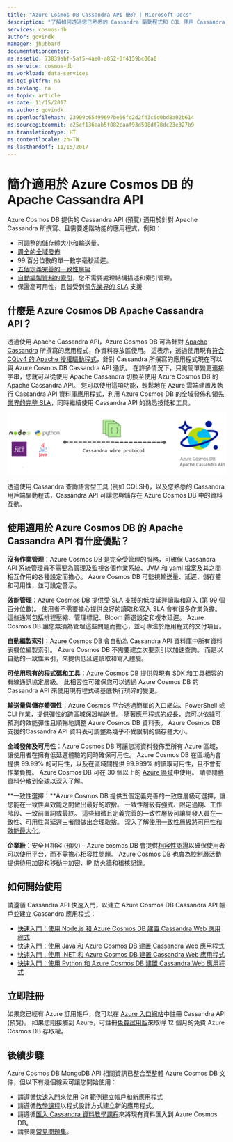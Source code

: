```yaml
---
title: "Azure Cosmos DB Cassandra API 簡介 | Microsoft Docs"
description: "了解如何透過您已熟悉的 Cassandra 驅動程式和 CQL 使用 Cassandra API，來利用 Azure Cosmos DB 「隨即轉移」現有應用程式和建立新的應用程式。"
services: cosmos-db
author: govindk
manager: jhubbard
documentationcenter: 
ms.assetid: 73839abf-5af5-4ae0-a852-0f4159bc00a0
ms.service: cosmos-db
ms.workload: data-services
ms.tgt_pltfrm: na
ms.devlang: na
ms.topic: article
ms.date: 11/15/2017
ms.author: govindk
ms.openlocfilehash: 23909c65499697be66fc2d2f43c6d0bd8a02b614
ms.sourcegitcommit: c25cf136aab5f082caaf93d598df78dc23e327b9
ms.translationtype: HT
ms.contentlocale: zh-TW
ms.lasthandoff: 11/15/2017
---
```

# <a name="introduction-to-apache-cassandra-api-for-azure-cosmos-db"></a>簡介適用於 Azure Cosmos DB 的 Apache Cassandra API

Azure Cosmos DB 提供的 Cassandra API (預覽) 適用於針對 Apache Cassandra 所撰寫、且需要進階功能的應用程式，例如：

* [可調整的儲存體大小和輸送量](partition-data.md)。
* [周全的全域發佈](distribute-data-globally.md)
* 99 百分位數的單一數字毫秒延遲。
* [五個定義完善的一致性層級](consistency-levels.md)
* [自動編製資料的索引](http://www.vldb.org/pvldb/vol8/p1668-shukla.pdf)，您不需要處理結構描述和索引管理。 
* 保證高可用性，且皆受到[領先業界的 SLA](https://azure.microsoft.com/support/legal/sla/cosmos-db/) 支援

## <a name="what-is-the-azure-cosmos-db-apache-cassandra-api"></a>什麼是 Azure Cosmos DB Apache Cassandra API？

透過使用 Apache Cassandra API，Azure Cosmos DB 可為針對 [Apache Cassandra](https://cassandra.apache.org/) 所撰寫的應用程式，作資料存放區使用。 這表示，透過使用現有[符合 CQLv4 的 Apache 授權驅動程式](https://cassandra.apache.org/doc/latest/getting_started/drivers.html?highlight=driver)，針對 Cassandra 所撰寫的應用程式現在可以與 Azure Cosmos DB Cassandra API 通訊。 在許多情況下，只需簡單變更連接字串，您就可以從使用 Apache Cassandra 切換至使用 Azure Cosmos DB 的 Apache Cassandra API。 您可以使用這項功能，輕鬆地在 Azure 雲端建置及執行 Cassandra API 資料庫應用程式，利用 Azure Cosmos DB 的全域發佈和[領先業界的完整 SLA](https://azure.microsoft.com/support/legal/sla/cosmos-db)，同時繼續使用 Cassandra API 的熟悉技能和工具。

![Azure Cosmos DB Cassandra API](./media/cassandra-introduction/cosmosdb-cassandra.png)

透過使用 Cassandra 查詢語言型工具 (例如 CQLSH)，以及您熟悉的 Cassandra 用戶端驅動程式，Cassandra API 可讓您與儲存在 Azure Cosmos DB 中的資料互動。

## <a name="what-is-the-benefit-of-using-apache-cassandra-api-for-azure-cosmos-db"></a>使用適用於 Azure Cosmos DB 的 Apache Cassandra API 有什麼優點？

**沒有作業管理**：Azure Cosmos DB 是完全受管理的服務，可確保 Cassandra API 系統管理員不需要為管理及監視各個作業系統、JVM 和 yaml 檔案及其之間相互作用的各種設定而擔心。 Azure Cosmos DB 可監視輸送量、延遲、儲存體和可用性，並可設定警示。 

**效能管理**：Azure Cosmos DB 提供受 SLA 支援的低度延遲讀取和寫入 (第 99 個百分位數)。 使用者不需要擔心提供良好的讀取和寫入 SLA 會有很多作業負擔。 這些通常包括排程壓縮、管理標記、Bloom 篩選設定和複本延遲。 Azure Cosmos DB 讓您無須為管理這些問題而擔心，並可專注於應用程式的交付項目。

**自動編製索引**：Azure Cosmos DB 會自動為 Cassandra API 資料庫中所有資料表欄位編製索引。 Azure Cosmos DB 不需要建立次要索引以加速查詢。 而是以自動的一致性索引，來提供低延遲讀取和寫入體驗。 

**可使用現有的程式碼和工具**：Azure Cosmos DB 提供與現有 SDK 和工具相容的有線通訊協定層級。 此相容性可確保您可以透過 Azure Cosmos DB 的 Cassandra API 來使用現有程式碼基底執行瑣碎的變更。

**輸送量與儲存體彈性**：Azure Cosmos 平台透過簡單的入口網站、PowerShell 或 CLI 作業，提供彈性的跨區域保證輸送量。 隨著應用程式的成長，您可以依據可預測的效能彈性且順暢地調整 Azure Cosmos DB 資料表。 Azure Cosmos DB 支援的Cassandra API 資料表可調整為幾乎不受限制的儲存體大小。 

**全域發佈及可用性**：Azure Cosmos DB 可讓您將資料發佈至所有 Azure 區域，讓使用者在擁有低延遲體驗的同時確保可用性。 Azure Cosmos DB 在區域內會提供 99.99% 的可用性，以及在區域間提供 99.999% 的讀取可用性，且不會有作業負擔。 Azure Cosmos DB 可在 30 個以上的 [Azure 區域](https://azure.microsoft.com/regions/services/)中使用。 請參閱[將資料分散到全球](distribute-data-globally.md)以深入了解。 

**一致性選擇：**Azure Cosmos DB 提供五個定義完善的一致性層級可選擇，讓您能在一致性與效能之間做出最好的取捨。 一致性層級有強式、限定過期、工作階段、一致前置詞或最終。 這些細微且定義完善的一致性層級可讓開發人員在一致性、可用性與延遲三者間做出合理取捨。 深入了解[使用一致性層級將可用性和效能最大化](consistency-levels.md)。 

**企業級**：安全且相容 (預設) – Azure cosmos DB 會提供[相容性認證](https://www.microsoft.com/trustcenter)以確保使用者可以使用平台，而不需擔心相容性問題。 Azure Cosmos DB 也會為控制層活動提供待用加密和移動中加密、IP 防火牆和稽核記錄。  

## <a name="how-to-get-started"></a>如何開始使用
請遵循 Cassandra API 快速入門，以建立 Azure Cosmos DB Cassandra API 帳戶並建立 Cassandra 應用程式：

* [快速入門：使用 Node.js 和 Azure Cosmos DB 建置 Cassandra Web 應用程式](create-cassandra-nodejs.md)
* [快速入門：使用 Java 和 Azure Cosmos DB 建置 Cassandra Web 應用程式](create-cassandra-java.md)
* [快速入門：使用 .NET 和 Azure Cosmos DB 建置 Cassandra Web 應用程式](create-cassandra-dotnet.md)
* [快速入門：使用 Python 和 Azure Cosmos DB 建置 Cassandra Web 應用程式](create-cassandra-python.md)

## <a name="sign-up-now"></a>立即註冊 

如果您已經有 Azure 訂用帳戶，您可以在 [Azure 入口網站](https://aka.ms/cosmosdb-cassandra-signup)中註冊 Cassandra API (預覽)。 如果您剛接觸到 Azure，可註冊[免費試用版](https://azure.microsoft.com/free)來取得 12 個月的免費 Azure Cosmos DB 存取權。

## <a name="next-steps"></a>後續步驟

Azure Cosmos DB MongoDB API 相關資訊已整合至整體 Azure Cosmos DB 文件，但以下有幾個線索可讓您開始使用︰

* 請遵循[快速入門](create-cassandra-nodejs.md)來使用 Git 範例建立帳戶和新應用程式
* 請遵循[教學課程](tutorial-develop-cassandra-java.md)以程式設計方式建立新的應用程式。
* 請遵循[匯入 Cassandra 資料教學課程](cassandra-import-data.md)來將現有資料匯入到 Azure Cosmos DB。
* 請參閱[常見問題集](faq.md#cassandra)。
